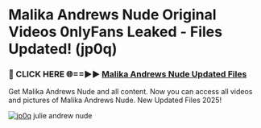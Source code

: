 # Malika Andrews Nude Original Videos 0nlyFans Leaked - Files Updated! (jp0q)

<h3>🔴 CLICK HERE 🌐==►► <a href="https://tinyurl.com/5h6xmrr3" rel="nofollow">Malika Andrews Nude Updated Files</a></h3>

Get Malika Andrews Nude and all content. Now you can access all videos and pictures of Malika Andrews Nude. New Updated Files 2025!

[![jp0q](https://i.imgur.com/KVD873Z.gif)](https://tinyurl.com/5h6xmrr3)
julie andrew nude